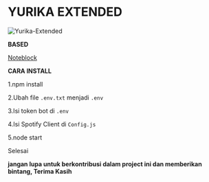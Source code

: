 # YURIKA EXTENDED

![Yurika-Extended](https://opengraph.githubassets.com/fb8a0431a3993acc24edcbd6d5af1438d4edfb0bb1ab60d855081d57c65eb1f7/RAYDENFLY/Yurika-Extended-LTS)

**BASED**

[Noteblock](https://github.com/KagChi/noteblock/tree/main/src)

**CARA INSTALL**

1.npm install

2.Ubah file `.env.txt` menjadi `.env`

3.Isi token bot di `.env`

4.Isi Spotify Client di `Config.js`

5.node start

Selesai

**jangan lupa untuk berkontribusi dalam project ini dan memberikan bintang, Terima Kasih**
